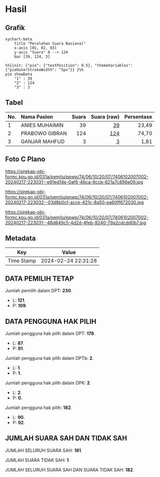# Hasil

## Grafik

```mermaid
xychart-beta
    title "Perolehan Suara Nasional"
    x-axis [01, 02, 03]
    y-axis "Suara" 0 --> 124
    bar [39, 124, 3]
```

```mermaid
%%{init: {"pie": {"textPosition": 0.5}, "themeVariables": {"pieOuterStrokeWidth": "5px"}} }%%
pie showData
    "1" : 39
    "2" : 124
    "3" : 3
```

## Tabel

| No. | Nama Paslon    | Suara | Suara (raw) | Persentase |
|:--- |:-------------- | -----:| -----------:| ----------:|
| 1   | ANIES MUHAIMIN | 39    | [39][p-1]   | 23,49      |
| 2   | PRABOWO GIBRAN | 124   | [124][p-2]  | 74,70      |
| 3   | GANJAR MAHFUD  | 3     | [3][p-3]    | 1,81       |


[p-1]: https://github.com/gigit-pemilu/pemilu-2024/blob/main/pilpres/hitung-suara/sub/74-sulawesi-tenggara/sub/06-bombana/sub/10-poleang-utara/sub/2007-lawatu-ea/sub/002-tps/sub/paslon-1.txt
[p-2]: https://github.com/gigit-pemilu/pemilu-2024/blob/main/pilpres/hitung-suara/sub/74-sulawesi-tenggara/sub/06-bombana/sub/10-poleang-utara/sub/2007-lawatu-ea/sub/002-tps/sub/paslon-2.txt
[p-3]: https://github.com/gigit-pemilu/pemilu-2024/blob/main/pilpres/hitung-suara/sub/74-sulawesi-tenggara/sub/06-bombana/sub/10-poleang-utara/sub/2007-lawatu-ea/sub/002-tps/sub/paslon-3.txt

## Foto C Plano

https://sirekap-obj-formc.kpu.go.id/031a/pemilu/ppwp/74/06/10/20/07/7406102007002-20240217-223031--e91ed14e-0af6-46ca-9ccb-621a7c898e09.jpg

https://sirekap-obj-formc.kpu.go.id/031a/pemilu/ppwp/74/06/10/20/07/7406102007002-20240217-223032--03d8b0cf-acce-421c-8a50-ea60ff672030.jpg

https://sirekap-obj-formc.kpu.go.id/031a/pemilu/ppwp/74/06/10/20/07/7406102007002-20240217-223031--48d849c5-4d2d-4feb-8240-79a2cdcdd0b7.jpg


## Metadata

| Key        | Value               |
| ---------- | ------------------- |
| Time Stamp | 2024-02-24 22:31:28 |


## DATA PEMILIH TETAP

Jumlah pemilih dalam DPT: **230**.
 * L: **121**.
 * P: **109**.

## DATA PENGGUNA HAK PILIH

Jumlah pengguna hak pilih dalam DPT: **178**.
 * L: **87**.
 * P: **91**.

Jumlah pengguna hak pilih dalam DPTb: **2**.
 * L: **1**.
 * P: **1**.

Jumlah pengguna hak pilih dalam DPK: **2**.
 * L: **2**.
 * P: **0**.

Jumlah pengguna hak pilih: **182**.
 * L: **90**.
 * P: **92**.

## JUMLAH SUARA SAH DAN TIDAK SAH

JUMLAH SELURUH SUARA SAH: **181**.

JUMLAH SUARA TIDAK SAH: **1**.

JUMLAH SELURUH SUARA SAH DAN SUARA TIDAK SAH: **182**.


